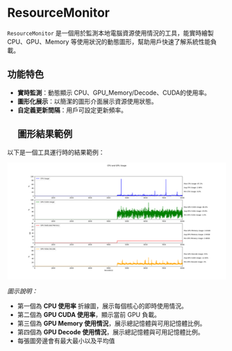 # ResourceMonitor

`ResourceMonitor` 是一個用於監測本地電腦資源使用情況的工具，能實時繪製 CPU、GPU、Memory 等使用狀況的動態圖形，幫助用戶快速了解系統性能負載。

## 功能特色

- **實時監測**：動態顯示 CPU、GPU_Memory/Decode、CUDA的使用率。
- **圖形化展示**：以簡潔的圖形介面展示資源使用狀態。
- **自定義更新間隔**：用戶可設定更新頻率。
  ## 圖形結果範例

以下是一個工具運行時的結果範例：

![ResourceMonitor 結果範例](./images/final_plot.png)

*圖示說明：*
- 第一個為 **CPU 使用率** 折線圖，展示每個核心的即時使用情況。
- 第二個為 **GPU CUDA 使用率**，顯示當前 GPU 負載。
- 第三個為 **GPU Memory 使用情況**，展示總記憶體與可用記憶體比例。
- 第四個為 **GPU Decode 使用情況**，展示總記憶體與可用記憶體比例。
- 每張圖旁邊會有最大最小以及平均值
